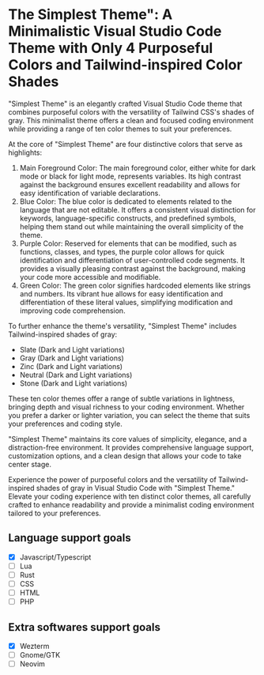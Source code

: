 # The Simplest Theme": A Minimalistic Visual Studio Code Theme with Only 4 Purposeful Colors and Tailwind-inspired Color Shades

"Simplest Theme" is an elegantly crafted Visual Studio Code theme that combines purposeful colors with the versatility of Tailwind CSS's shades of gray. This minimalist theme offers a clean and focused coding environment while providing a range of ten color themes to suit your preferences.

At the core of "Simplest Theme" are four distinctive colors that serve as highlights:

1. Main Foreground Color: The main foreground color, either white for dark mode or black for light mode, represents variables. Its high contrast against the background ensures excellent readability and allows for easy identification of variable declarations.
2. Blue Color: The blue color is dedicated to elements related to the language that are not editable. It offers a consistent visual distinction for keywords, language-specific constructs, and predefined symbols, helping them stand out while maintaining the overall simplicity of the theme.
3. Purple Color: Reserved for elements that can be modified, such as functions, classes, and types, the purple color allows for quick identification and differentiation of user-controlled code segments. It provides a visually pleasing contrast against the background, making your code more accessible and modifiable.
4. Green Color: The green color signifies hardcoded elements like strings and numbers. Its vibrant hue allows for easy identification and differentiation of these literal values, simplifying modification and improving code comprehension.

To further enhance the theme's versatility, "Simplest Theme" includes Tailwind-inspired shades of gray:

- Slate (Dark and Light variations)
- Gray (Dark and Light variations)
- Zinc (Dark and Light variations)
- Neutral (Dark and Light variations)
- Stone (Dark and Light variations)

These ten color themes offer a range of subtle variations in lightness, bringing depth and visual richness to your coding environment. Whether you prefer a darker or lighter variation, you can select the theme that suits your preferences and coding style.

"Simplest Theme" maintains its core values of simplicity, elegance, and a distraction-free environment. It provides comprehensive language support, customization options, and a clean design that allows your code to take center stage.

Experience the power of purposeful colors and the versatility of Tailwind-inspired shades of gray in Visual Studio Code with "Simplest Theme." Elevate your coding experience with ten distinct color themes, all carefully crafted to enhance readability and provide a minimalist coding environment tailored to your preferences.

## Language support goals
- [x] Javascript/Typescript
- [ ] Lua
- [ ] Rust
- [ ] CSS
- [ ] HTML
- [ ] PHP

## Extra softwares support goals
- [x] Wezterm
- [ ] Gnome/GTK
- [ ] Neovim
